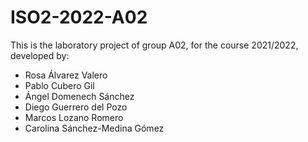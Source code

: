 # ISO2-2022-A02

This is the laboratory project of group A02, for the course 2021/2022, developed by: 

- Rosa Álvarez Valero
- Pablo Cubero Gil
- Ángel Domenech Sánchez
- Diego Guerrero del Pozo
- Marcos Lozano Romero
- Carolina Sánchez-Medina Gómez
